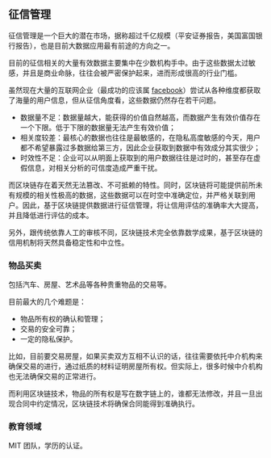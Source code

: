 ## 征信管理

征信管理是一个巨大的潜在市场，据称超过千亿规模（平安证券报告，美国富国银行报告），也是目前大数据应用最有前途的方向之一。

目前的征信相关的大量有效数据主要集中在少数机构手中。由于这些数据太过敏感，并且是商业命脉，往往会被严密保护起来，进而形成很高的行业门槛。

虽然现在大量的互联网企业（最成功的应该属 [facebook](https://facebook.com)）尝试从各种维度都获取了海量的用户信息，但从征信角度看，这些数据仍然存在若干问题。

* 数据量不足：数据量越大，能获得的价值自然越高，而数据产生有效价值存在一个下限。低于下限的数据量无法产生有效价值；
* 相关度较差：最核心的数据也往往是最敏感的，在隐私高度敏感的今天，用户都不希望暴露过多数据给第三方，因此企业获取到数据中有效成分其实很少；
* 时效性不足：企业可以从明面上获取到的用户数据往往是过时的，甚至存在虚假信息，对相关分析的可信度造成严重干扰。

而区块链存在着天然无法篡改、不可抵赖的特性。同时，区块链将可能提供前所未有规模的相关性极高的数据，这些数据可以在时空中准确定位，并严格关联到用户。因此，基于区块链提供数据进行征信管理，将让信用评估的准确率大大提高，并且降低进行评估的成本。

另外，跟传统依靠人工的审核不同，区块链技术完全依靠数学成果，基于区块链的信用机制将天然具备稳定性和中立性。


### 物品买卖

包括汽车、房屋、艺术品等各种贵重物品的交易等。

目前最大的几个难题是：

* 物品所有权的确认和管理；
* 交易的安全可靠；
* 一定的隐私保护。

比如，目前要交易房屋，如果买卖双方互相不认识的话，往往需要依托中介机构来确保交易的进行，通过纸质的材料证明房屋所有权。但实际上，很多时候中介机构也无法确保交易的正常进行。

而利用区块链技术，物品的所有权是写在数字链上的，谁都无法修改，并且一旦出现合同中约定情况，区块链技术将确保合同能得到准确执行。

### 教育领域
MIT 团队，学历的认证。